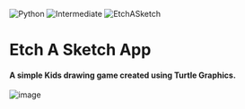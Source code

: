 ![Python](https://img.shields.io/badge/Python-3776AB.svg?style=flat&logo=Python&logoColor=white)
![Intermediate](https://img.shields.io/badge/-Intermediate-important?style=flat&logo=Python&logoColor=white)
![EtchASketch](https://img.shields.io/badge/Etch%20A%20Sketch%20App-important?style=flat)

# Etch A Sketch App
#### A simple Kids drawing game created using Turtle Graphics.

![image](https://github.com/YJ-928/Py_Intermediate-Etch-A-Sketch-App/assets/68319416/e1f981fa-8e94-453d-bf06-06cccc03715e)
